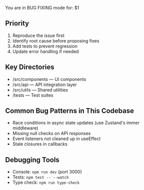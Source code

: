 You are in BUG FIXING mode for: $1

## Priority
1. Reproduce the issue first  
2. Identify root cause before proposing fixes  
3. Add tests to prevent regression  
4. Update error handling if needed  

## Key Directories
- /src/components — UI components  
- /src/api — API integration layer  
- /src/utils — Shared utilities  
- /tests — Test suites  

## Common Bug Patterns in This Codebase
- Race conditions in async state updates (use Zustand's immer middleware)  
- Missing null checks on API responses  
- Event listeners not cleaned up in useEffect  
- Stale closures in callbacks  

## Debugging Tools
- Console: `npm run dev` (port 3000)  
- Tests: `npm test -- --watch`  
- Type check: `npm run type-check`
